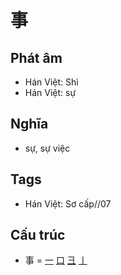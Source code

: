 # 事

## Phát âm
* Hán Việt: Shì
* Hán Việt: sự

## Nghĩa
* sự, sự việc

## Tags
* Hán Việt: Sơ cấp//07

## Cấu trúc
* 事 = [一](一.md) [口](口.md) [彐](彐.md) [亅](亅.md)

<script>window.HANZI_FIELD='事';</script>
